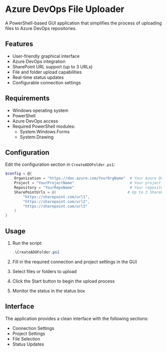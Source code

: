 # Azure DevOps File Uploader

A PowerShell-based GUI application that simplifies the process of uploading files to Azure DevOps repositories.

## Features

- User-friendly graphical interface
- Azure DevOps integration
- SharePoint URL support (up to 3 URLs)
- File and folder upload capabilities
- Real-time status updates
- Configurable connection settings

## Requirements

- Windows operating system
- PowerShell
- Azure DevOps access
- Required PowerShell modules:
  - System.Windows.Forms
  - System.Drawing

## Configuration

Edit the configuration section in `CreateADOFolder.ps1`:

```powershell
$config = @{
    Organization = "https://dev.azure.com/YourOrgName"  # Your Azure DevOps organization URL
    Project = "YourProjectName"                         # Your project name
    Repository = "YourRepoName"                         # Your repository name
    SharePointUrls = @(                                # Up to 3 SharePoint URLs
        "https://sharepoint.com/url1",
        "https://sharepoint.com/url2",
        "https://sharepoint.com/url3"
    )
}
```

## Usage

1. Run the script:
   ```powershell
   .\CreateADOFolder.ps1
   ```

2. Fill in the required connection and project settings in the GUI
3. Select files or folders to upload
4. Click the Start button to begin the upload process
5. Monitor the status in the status box

## Interface

The application provides a clean interface with the following sections:
- Connection Settings
- Project Settings
- File Selection
- Status Updates

